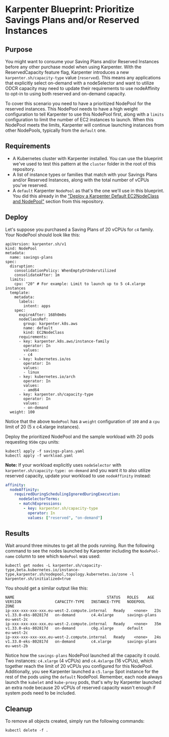 # Karpenter Blueprint: Prioritize Savings Plans and/or Reserved Instances

## Purpose
You might want to consume your Saving Plans and/or Reserved Instances before any other purchase model when using Karpenter. With the ReservedCapacity feature flag, Karpenter introduces a new `karpenter.sh/capacity-type` value (`reserved`). This means any applications that explicitly select on-demand with a nodeSelector and want to utilize ODCR capacity may need to update their requirements to use nodeAffinity to opt-in to using both reserved and on-demand capacity.

To cover this scenario you need to have a prioritized NodePool for the reserved instances. This NodePool needs to have a high weight configuration to tell Karpenter to use this NodePool first, along with a `limits` configuration to limit the number of EC2 instances to launch. When this NodePool meets the limits, Karpenter will continue launching instances from other NodePools, typically from the `default` one.

## Requirements

* A Kubernetes cluster with Karpenter installed. You can use the blueprint we've used to test this pattern at the `cluster` folder in the root of this repository.
* A list of instance types or families that match with your Savings Plans and/or Reserved Instances, along with the total number of vCPUs you've reserved.
* A `default` Karpenter `NodePool` as that's the one we'll use in this blueprint. You did this already in the ["Deploy a Karpenter Default EC2NodeClass and NodePool"](../../README.md) section from this repository.

## Deploy
Let's suppose you purchased a Saving Plans of 20 vCPUs for `c4` family. Your NodePool should look like this:

```
apiVersion: karpenter.sh/v1
kind: NodePool
metadata:
  name: savings-plans
spec:
  disruption:
    consolidationPolicy: WhenEmptyOrUnderutilized
    consolidateAfter: 1m
  limits:
    cpu: "20" # For example: Limit to launch up to 5 c4.xlarge instances
  template:
    metadata:
      labels:
        intent: apps
    spec:
      expireAfter: 168h0m0s
      nodeClassRef:
        group: karpenter.k8s.aws
        name: default
        kind: EC2NodeClass
      requirements:
      - key: karpenter.k8s.aws/instance-family
        operator: In
        values:
        - c4
      - key: kubernetes.io/os
        operator: In
        values:
        - linux
      - key: kubernetes.io/arch
        operator: In
        values:
        - amd64
      - key: karpenter.sh/capacity-type
        operator: In
        values:
        - on-demand
  weight: 100
```

Notice that the above `NodePool` has a `weight` configuration of `100` and a `cpu` limit of 20 (5 x c4.xlarge instances).

Deploy the prioritized NodePool and the sample workload with 20 pods requesting `950m` cpu units:

```
kubectl apply -f savings-plans.yaml
kubectl apply -f workload.yaml
```

**Note:** If your workload explicitly uses `nodeSelector` with `karpenter.sh/capacity-type: on-demand` and you want it to also utilize reserved capacity, update your workload to use `nodeAffinity` instead:

```yaml
affinity:
  nodeAffinity:
    requiredDuringSchedulingIgnoredDuringExecution:
      nodeSelectorTerms:
      - matchExpressions:
        - key: karpenter.sh/capacity-type
          operator: In
          values: ["reserved", "on-demand"]
```

## Results
Wait around three minutes to get all the pods running. Run the following command to see the nodes launched by Karpenter including the `NodePool-name` column to see which `NodePool` was used:

```
kubectl get nodes -L karpenter.sh/capacity-type,beta.kubernetes.io/instance-type,karpenter.sh/nodepool,topology.kubernetes.io/zone -l karpenter.sh/initialized=true
```

You should get a similar output like this:

```
NAME                                         STATUS   ROLES    AGE   VERSION               CAPACITY-TYPE   INSTANCE-TYPE   NODEPOOL        ZONE
ip-xxx-xxx-xxx-xxx.eu-west-2.compute.internal   Ready    <none>   23s   v1.33.0-eks-802817d   on-demand       c4.4xlarge      savings-plans   eu-west-2c
ip-xxx-xxx-xxx-xxx.eu-west-2.compute.internal   Ready    <none>   35m   v1.33.0-eks-802817d   on-demand       c6g.xlarge      default         eu-west-2c
ip-xxx-xxx-xxx-xxx.eu-west-2.compute.internal   Ready    <none>   24s   v1.33.0-eks-802817d   on-demand       c4.xlarge       savings-plans   eu-west-2b
```

Notice how the `savings-plans` NodePool launched all the capacity it could. Two instances: `c4.xlarge` (4 vCPUs) and `c4.4xlarge` (16 vCPUs), which together reach the limit of 20 vCPUs you configured for this NodePool. Additionally, you see Karpenter launched a `c5.large` Spot instance for the rest of the pods using the `default` NodePool. Remember, each node always launch the `kubelet` and `kube-proxy` pods, that's why by Karpenter launched an extra node because 20 vCPUs of reserved capacity wasn't enough if system pods need to be included.

## Cleanup
To remove all objects created, simply run the following commands:

```
kubectl delete -f .
```

